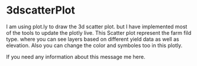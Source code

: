 # 3dscatterPlot
I am using plot.ly to draw the 3d scatter plot. but I have implemented most of the tools to update the plotly live. 
This Scatter plot represent the farm fild type. where you can see layers based on different yield data as well as elevation.
Also you can change the color and symboles too in this plotly.

If you need any information about this message me here.
